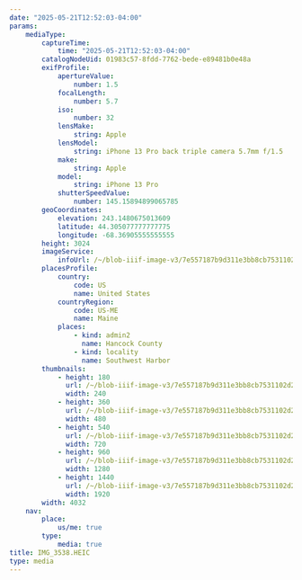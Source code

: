 ```yaml
---
date: "2025-05-21T12:52:03-04:00"
params:
    mediaType:
        captureTime:
            time: "2025-05-21T12:52:03-04:00"
        catalogNodeUid: 01983c57-8fdd-7762-bede-e89481b0e48a
        exifProfile:
            apertureValue:
                number: 1.5
            focalLength:
                number: 5.7
            iso:
                number: 32
            lensMake:
                string: Apple
            lensModel:
                string: iPhone 13 Pro back triple camera 5.7mm f/1.5
            make:
                string: Apple
            model:
                string: iPhone 13 Pro
            shutterSpeedValue:
                number: 145.15894899065785
        geoCoordinates:
            elevation: 243.1480675013609
            latitude: 44.305077777777775
            longitude: -68.36905555555555
        height: 3024
        imageService:
            infoUrl: /~/blob-iiif-image-v3/7e557187b9d311e3bb8cb7531102d28f253c2e4fca0ff1d95c4df2d436ad0ff6/info.json
        placesProfile:
            country:
                code: US
                name: United States
            countryRegion:
                code: US-ME
                name: Maine
            places:
                - kind: admin2
                  name: Hancock County
                - kind: locality
                  name: Southwest Harbor
        thumbnails:
            - height: 180
              url: /~/blob-iiif-image-v3/7e557187b9d311e3bb8cb7531102d28f253c2e4fca0ff1d95c4df2d436ad0ff6/full/240%2C180/0/default.jpg
              width: 240
            - height: 360
              url: /~/blob-iiif-image-v3/7e557187b9d311e3bb8cb7531102d28f253c2e4fca0ff1d95c4df2d436ad0ff6/full/480%2C360/0/default.jpg
              width: 480
            - height: 540
              url: /~/blob-iiif-image-v3/7e557187b9d311e3bb8cb7531102d28f253c2e4fca0ff1d95c4df2d436ad0ff6/full/720%2C540/0/default.jpg
              width: 720
            - height: 960
              url: /~/blob-iiif-image-v3/7e557187b9d311e3bb8cb7531102d28f253c2e4fca0ff1d95c4df2d436ad0ff6/full/1280%2C960/0/default.jpg
              width: 1280
            - height: 1440
              url: /~/blob-iiif-image-v3/7e557187b9d311e3bb8cb7531102d28f253c2e4fca0ff1d95c4df2d436ad0ff6/full/1920%2C1440/0/default.jpg
              width: 1920
        width: 4032
    nav:
        place:
            us/me: true
        type:
            media: true
title: IMG_3538.HEIC
type: media
---
```

